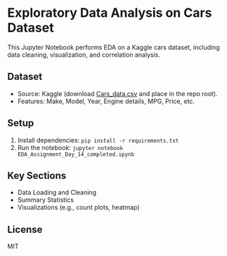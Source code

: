 # Exploratory Data Analysis on Cars Dataset

This Jupyter Notebook performs EDA on a Kaggle cars dataset, including data cleaning, visualization, and correlation analysis.

## Dataset
- Source: Kaggle (download [Cars_data.csv](https://www.kaggle.com/datasets/... ) and place in the repo root).
- Features: Make, Model, Year, Engine details, MPG, Price, etc.

## Setup
1. Install dependencies: `pip install -r requirements.txt`
2. Run the notebook: `jupyter notebook EDA_Assignment_Day_14_completed.ipynb`

## Key Sections
- Data Loading and Cleaning
- Summary Statistics
- Visualizations (e.g., count plots, heatmap)

## License
MIT